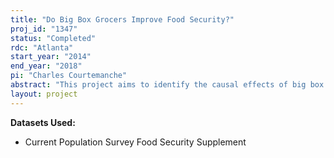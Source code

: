 ```yaml
---
title: "Do Big Box Grocers Improve Food Security?"
proj_id: "1347"
status: "Completed"
rdc: "Atlanta"
start_year: "2014"
end_year: "2018"
pi: "Charles Courtemanche"
abstract: "This project aims to identify the causal effects of big box grocers and warehouse clubs on household and child food insecurity. These types of stores may reduce food insecurity by lowering food prices and expanding food availability, especially for low-income households in areas with few grocery options. Food insecurity related outcomes (binary variables for household food insecurity, household very low food security, child food insecurity, and child very low food security) will come from the Current Population Study December Food Security Supplement (CPS-FSS)."
layout: project
---
```


**Datasets Used:**

  - Current Population Survey Food Security Supplement 

